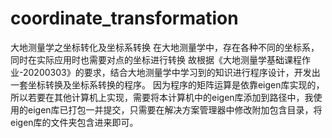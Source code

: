 # coordinate_transformation
大地测量学之坐标转化及坐标系转换
在大地测量学中，存在各种不同的坐标系，同时在实际应用时也需要对点的坐标进行转换
故根据《大地测量学基础课程作业-20200303》的要求，结合大地测量学中学习到的知识进行程序设计，开发出一套坐标转换及坐标系转换的程序。
因为程序的矩阵运算是依靠eigen库实现的，所以若要在其他计算机上实现，需要将本计算机中的eigen库添加到路径中，我使用的eigen库已打包一并提交，只需要在解决方案管理器中修改附加包含目录，将eigen库的文件夹包含进来即可。
